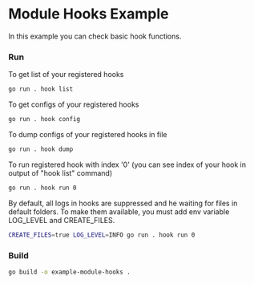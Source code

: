 # Module Hooks Example
In this example you can check basic hook functions.

### Run

To get list of your registered hooks
```bash
go run . hook list
```

To get configs of your registered hooks
```bash
go run . hook config
```

To dump configs of your registered hooks in file
```bash
go run . hook dump
```

To run registered hook with index '0' (you can see index of your hook in output of "hook list" command)
```bash
go run . hook run 0
```

By default, all logs in hooks are suppressed and he waiting for files in default folders. 
To make them available, you must add env variable LOG_LEVEL and CREATE_FILES.
```bash
CREATE_FILES=true LOG_LEVEL=INFO go run . hook run 0
```

### Build
```bash
go build -o example-module-hooks .
```